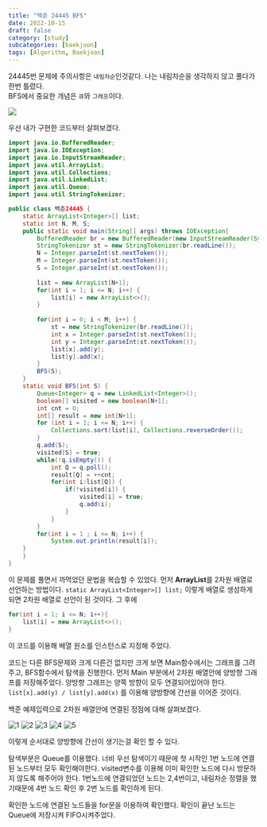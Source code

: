 ```yaml
---
title: "백준 24445 BFS"
date: 2022-10-15
draft: false
category: [study]
subcategories: [baekjoon]
tags: [Algorithm, Baekjoon]
---
```


24445번 문제에 주의사항은 `내림차순`인것같다. 나는 내림차순을 생각하지 않고 풀다가 한번 틀렸다.  
BFS에서 중요한 개념은 `큐`와 `그래프`이다.  

<!--mode-->

![](/images/study/baekjoon/24445/1.png)  

우선 내가 구현한 코드부터 살펴보겠다.

```java
import java.io.BufferedReader;
import java.io.IOException;
import java.io.InputStreamReader;
import java.util.ArrayList;
import java.util.Collections;
import java.util.LinkedList;
import java.util.Queue;
import java.util.StringTokenizer;

public class 백준24445 {
	static ArrayList<Integer>[] list;
	static int N, M, S;
	public static void main(String[] args) throws IOException{
		BufferedReader br = new BufferedReader(new InputStreamReader(System.in));
		StringTokenizer st = new StringTokenizer(br.readLine());
		N = Integer.parseInt(st.nextToken());
		M = Integer.parseInt(st.nextToken());
		S = Integer.parseInt(st.nextToken());
		
		list = new ArrayList[N+1];
		for(int i = 1; i <= N; i++) {
			list[i] = new ArrayList<>();
		}
		
		for(int i = 0; i < M; i++) {
			st = new StringTokenizer(br.readLine());
			int x = Integer.parseInt(st.nextToken());
			int y = Integer.parseInt(st.nextToken());
			list[x].add(y);
			list[y].add(x);
		}
		BFS(S);
	}
	static void BFS(int S) {
		Queue<Integer> q = new LinkedList<Integer>();
		boolean[] visited = new boolean[N+1];
		int cnt = 0;
		int[] result = new int[N+1];
		for (int i = 1; i <= N; i++) { 
			Collections.sort(list[i], Collections.reverseOrder());
		}
		q.add(S);
		visited[S] = true;
		while(!q.isEmpty()) {
			int Q = q.poll();
			result[Q] = ++cnt;
			for(int i:list[Q]) {
				if(!visited[i]) {
					visited[i] = true;
					q.add(i);
				}
			}
		}
		for(int i = 1 ; i <= N; i++) { 
			System.out.println(result[i]);
	}
	}
}
```

이 문제를 풀면서 까먹었던 문법을 복습할 수 있었다. 먼저 **ArrayList**를 2차원 배열로 선언하는 방법이다.
`static ArrayList<Integer>[] list;` 이렇게 배열로 생성하게 되면 2차원 배열로 선언이 된 것이다. 그 후에

```java
for(int i = 1; i <= N; i++){
    list[i] = new ArrayList<>();
}
```
이 코드를 이용해 배열 원소를 인스턴스로 지정해 주었다.

코드는 다른 BFS문제와 크게 다른건 없지만 크게 보면 Main함수에서는 그래프를 그려주고, BFS함수에서 탐색을 진행한다. 먼저 Main 부분에서 2차원 배열안에 양방향 그래프를 저장해주었다. 양방향 그래프는 양쪽 방향이 모두 연결되어있어야 한다. `list[x].add(y) / list[y].add(x)` 를 이용해 양방향에 간선을 이어준 것이다.

백준 예제입력으로 2차원 배열안에 연결된 정점에 대해 살펴보겠다.

![1](./images/study/baekjoon/24445/2.png)
![2](./images/study/baekjoon/24445/3.png)
![3](./images/study/baekjoon/24445/4.png)
![4](./images/study/baekjoon/24445/5.png)
![5](./images/study/baekjoon/24445/6.png)

이렇게 순서대로 양방향에 간선이 생기는걸 확인 할 수 있다.

탐색부분은 Queue를 이용했다. 너비 우선 탐색이기 때문에 첫 시작인 1번 노드에 연결된 노드부터 모두 확인해야한다. visited변수를 이용해 이미 확인한 노드에 다시 방문하지 않도록 해주어야 한다. 1번노드에 연결되었던 노드는 2,4번이고, 내림차순 정렬을 했기때문에 4번 노드 확인 후 2번 노드를 확인하게 된다.

확인한 노드에 연결된 노드들을 for문을 이용하여 확인했다. 확인이 끝난 노드는 Queue에 저장시켜 FIFO시켜주었다.
